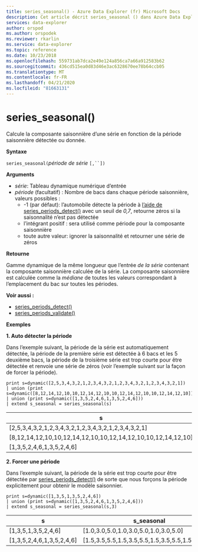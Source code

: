 ```yaml
---
title: series_seasonal() - Azure Data Explorer (fr) Microsoft Docs
description: Cet article décrit series_seasonal () dans Azure Data Explorer.
services: data-explorer
author: orspod
ms.author: orspodek
ms.reviewer: rkarlin
ms.service: data-explorer
ms.topic: reference
ms.date: 10/23/2018
ms.openlocfilehash: 559731ab7dca2e49e124a856ca7a66a912583b62
ms.sourcegitcommit: 436cd515ea0d83d46e3ac6328670ee78b64ccb05
ms.translationtype: MT
ms.contentlocale: fr-FR
ms.lasthandoff: 04/21/2020
ms.locfileid: "81663131"
---
```

# <a name="series_seasonal"></a>series_seasonal()

Calcule la composante saisonnière d’une série en fonction de la période saisonnière détectée ou donnée.

**Syntaxe**

`series_seasonal(`*période de* *série* `[,``])`

**Arguments**

* *série*: Tableau dynamique numérique d’entrée
* *période* (facultatif) : Nombre de bacs dans chaque période saisonnière, valeurs possibles :
    *  -1 (par défaut): l’automobile détecte la période à [l’aide de series_periods_detect()](series-periods-detectfunction.md) avec un seuil de *0,7*, retourne zéros si la saisonnalité n’est pas détectée
    * l’intégrant positif : sera utilisé comme période pour la composante saisonnière
    * toute autre valeur: ignorer la saisonnalité et retourner une série de zéros

**Retourne**

Gamme dynamique de la même longueur que l’entrée *de la série* contenant la composante saisonnière calculée de la série. La composante saisonnière est calculée comme la *médiane* de toutes les valeurs correspondant à l’emplacement du bac sur toutes les périodes.

**Voir aussi :**

* [series_periods_detect()](series-periods-detectfunction.md)
* [series_periods_validate()](series-periods-validatefunction.md)

**Exemples**

**1. Auto détecter la période**

Dans l’exemple suivant, la période de la série est automatiquement détectée, la période de la première série est détectée à 6 bacs et les 5 deuxième bacs, la période de la troisième série est trop courte pour être détectée et renvoie une série de zéros (voir l’exemple suivant sur la façon de forcer la période).

```kusto
print s=dynamic([2,5,3,4,3,2,1,2,3,4,3,2,1,2,3,4,3,2,1,2,3,4,3,2,1])
| union (print s=dynamic([8,12,14,12,10,10,12,14,12,10,10,12,14,12,10,10,12,14,12,10]))
| union (print s=dynamic([1,3,5,2,4,6,1,3,5,2,4,6]))
| extend s_seasonal = series_seasonal(s)
```

|s|s_seasonal|
|---|---|
|[2,5,3,4,3,2,1,2,3,4,3,2,1,2,3,4,3,2,1,2,3,4,3,2,1]|[1.0,2.0,3.0,4.0,3.0,2.0,1.0,2.0,3.0,4.0,3.0,2.0,1.0,2.0,3.0,4.0,3.0,2.0,1.0,2.0,3.0,4.0,3.0,2.0,1.0]|
|[8,12,14,12,10,10,12,14,12,10,10,12,14,12,10,10,12,14,12,10]|[10.0,12.0,14.0,12.0,10.0,10.0,12.0,14.0,12.0,10.0,10.0,12.0,14.0,12.0,10.0,10.0,12.0,14.0,12.0,10.0]|
|[1,3,5,2,4,6,1,3,5,2,4,6]|[0.0,0.0,0.0,0.0,0.0,0.0,0.0,0.0,0.0,0.0,0.0,0.0]|



**2. Forcer une période**

Dans l’exemple suivant, la période de la série est trop courte pour être détectée par [series_periods_detect()](series-periods-detectfunction.md) de sorte que nous forçons la période explicitement pour obtenir le modèle saisonnier.

```kusto
print s=dynamic([1,3,5,1,3,5,2,4,6]) 
| union (print s=dynamic([1,3,5,2,4,6,1,3,5,2,4,6]))
| extend s_seasonal = series_seasonal(s,3)
```

|s|s_seasonal|
|---|---|
|[1,3,5,1,3,5,2,4,6]|[1.0,3.0,5.0,1.0,3.0,5.0,1.0,3.0,5.0]|
|[1,3,5,2,4,6,1,3,5,2,4,6]|[1.5,3.5,5.5,1.5,3.5,5.5,1.5,3.5,5.5,1.5,3.5,5.5]|
